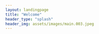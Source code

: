 ```yaml
---
layout: landingpage
title: "Welcome"
header_type: "splash"
header_img: assets/images/main.003.jpeg
---
```

